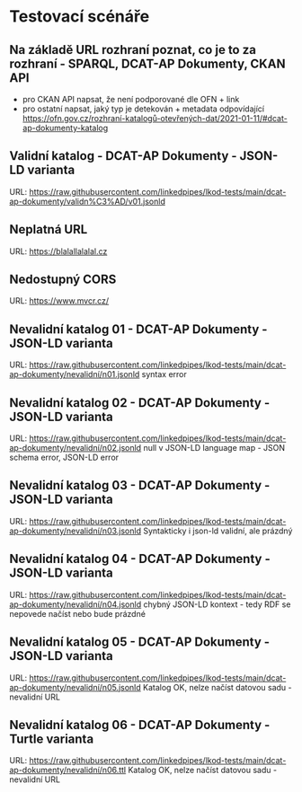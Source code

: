 # Testovací scénáře 

## Na základě URL rozhraní poznat, co je to za rozhraní - SPARQL, DCAT-AP Dokumenty, CKAN API
- pro CKAN API napsat, že není podporované dle OFN + link
- pro ostatní napsat, jaký typ je detekován + metadata odpovídající https://ofn.gov.cz/rozhraní-katalogů-otevřených-dat/2021-01-11/#dcat-ap-dokumenty-katalog

## Validní katalog - DCAT-AP Dokumenty - JSON-LD varianta
URL: https://raw.githubusercontent.com/linkedpipes/lkod-tests/main/dcat-ap-dokumenty/validn%C3%AD/v01.jsonld

## Neplatná URL
URL: https://blalallalalal.cz

## Nedostupný CORS
URL: https://www.mvcr.cz/

## Nevalidní katalog 01 - DCAT-AP Dokumenty - JSON-LD varianta
URL: https://raw.githubusercontent.com/linkedpipes/lkod-tests/main/dcat-ap-dokumenty/nevalidní/n01.jsonld
syntax error

## Nevalidní katalog 02 - DCAT-AP Dokumenty - JSON-LD varianta
URL: https://raw.githubusercontent.com/linkedpipes/lkod-tests/main/dcat-ap-dokumenty/nevalidní/n02.jsonld
null v JSON-LD language map - JSON schema error, JSON-LD error

## Nevalidní katalog 03 - DCAT-AP Dokumenty - JSON-LD varianta
URL: https://raw.githubusercontent.com/linkedpipes/lkod-tests/main/dcat-ap-dokumenty/nevalidní/n03.jsonld
Syntakticky i json-ld validní, ale prázdný

## Nevalidní katalog 04 - DCAT-AP Dokumenty - JSON-LD varianta
URL: https://raw.githubusercontent.com/linkedpipes/lkod-tests/main/dcat-ap-dokumenty/nevalidní/n04.jsonld
chybný JSON-LD kontext - tedy RDF se nepovede načíst nebo bude prázdné

## Nevalidní katalog 05 - DCAT-AP Dokumenty - JSON-LD varianta
URL: https://raw.githubusercontent.com/linkedpipes/lkod-tests/main/dcat-ap-dokumenty/nevalidní/n05.jsonld
Katalog OK, nelze načíst datovou sadu - nevalidní URL

## Nevalidní katalog 06 - DCAT-AP Dokumenty - Turtle varianta
URL: https://raw.githubusercontent.com/linkedpipes/lkod-tests/main/dcat-ap-dokumenty/nevalidní/n06.ttl
Katalog OK, nelze načíst datovou sadu - nevalidní URL
